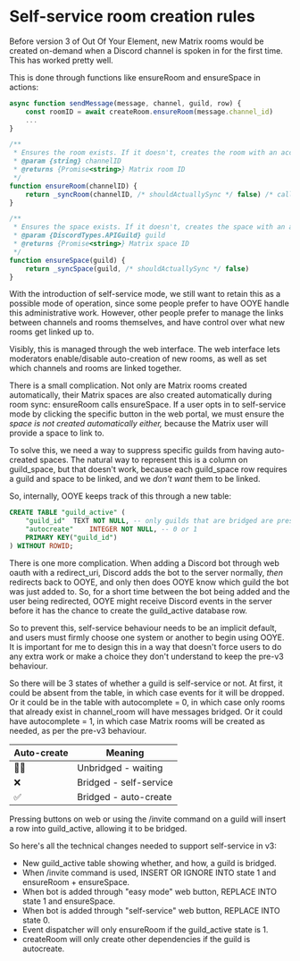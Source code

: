 # Self-service room creation rules

Before version 3 of Out Of Your Element, new Matrix rooms would be created on-demand when a Discord channel is spoken in for the first time. This has worked pretty well.

This is done through functions like ensureRoom and ensureSpace in actions:

```js
async function sendMessage(message, channel, guild, row) {
	const roomID = await createRoom.ensureRoom(message.channel_id)
	...
}

/**
 * Ensures the room exists. If it doesn't, creates the room with an accurate initial state.
 * @param {string} channelID
 * @returns {Promise<string>} Matrix room ID
 */
function ensureRoom(channelID) {
	return _syncRoom(channelID, /* shouldActuallySync */ false) /* calls ensureSpace */
}

/**
 * Ensures the space exists. If it doesn't, creates the space with an accurate initial state.
 * @param {DiscordTypes.APIGuild} guild
 * @returns {Promise<string>} Matrix space ID
 */
function ensureSpace(guild) {
	return _syncSpace(guild, /* shouldActuallySync */ false)
}
```

With the introduction of self-service mode, we still want to retain this as a possible mode of operation, since some people prefer to have OOYE handle this administrative work. However, other people prefer to manage the links between channels and rooms themselves, and have control over what new rooms get linked up to.

Visibly, this is managed through the web interface. The web interface lets moderators enable/disable auto-creation of new rooms, as well as set which channels and rooms are linked together.

There is a small complication. Not only are Matrix rooms created automatically, their Matrix spaces are also created automatically during room sync: ensureRoom calls ensureSpace. If a user opts in to self-service mode by clicking the specific button in the web portal, we must ensure the _space is not created automatically either,_ because the Matrix user will provide a space to link to.

To solve this, we need a way to suppress specific guilds from having auto-created spaces. The natural way to represent this is a column on guild_space, but that doesn't work, because each guild_space row requires a guild and space to be linked, and we _don't want_ them to be linked.

So, internally, OOYE keeps track of this through a new table:

```sql
CREATE TABLE "guild_active" (
	"guild_id"	TEXT NOT NULL, -- only guilds that are bridged are present in this table
	"autocreate"	INTEGER NOT NULL, -- 0 or 1
	PRIMARY KEY("guild_id")
) WITHOUT ROWID;
```

There is one more complication. When adding a Discord bot through web oauth with a redirect_uri, Discord adds the bot to the server normally, _then_ redirects back to OOYE, and only then does OOYE know which guild the bot was just added to. So, for a short time between the bot being added and the user being redirected, OOYE might receive Discord events in the server before it has the chance to create the guild_active database row.

So to prevent this, self-service behaviour needs to be an implicit default, and users must firmly choose one system or another to begin using OOYE. It is important for me to design this in a way that doesn't force users to do any extra work or make a choice they don't understand to keep the pre-v3 behaviour.

So there will be 3 states of whether a guild is self-service or not. At first, it could be absent from the table, in which case events for it will be dropped. Or it could be in the table with autocomplete = 0, in which case only rooms that already exist in channel_room will have messages bridged. Or it could have autocomplete = 1, in which case Matrix rooms will be created as needed, as per the pre-v3 behaviour.

| Auto-create | Meaning                  |
| --          | ------------             |
| 😶‍🌫️         | Unbridged - waiting      |
| ❌         | Bridged - self-service   |
| ✅         | Bridged - auto-create    |

Pressing buttons on web or using the /invite command on a guild will insert a row into guild_active, allowing it to be bridged.

So here's all the technical changes needed to support self-service in v3:

- New guild_active table showing whether, and how, a guild is bridged.
- When /invite command is used, INSERT OR IGNORE INTO state 1 and ensureRoom + ensureSpace.
- When bot is added through "easy mode" web button, REPLACE INTO state 1 and ensureSpace.
- When bot is added through "self-service" web button, REPLACE INTO state 0.
- Event dispatcher will only ensureRoom if the guild_active state is 1.
- createRoom will only create other dependencies if the guild is autocreate.

